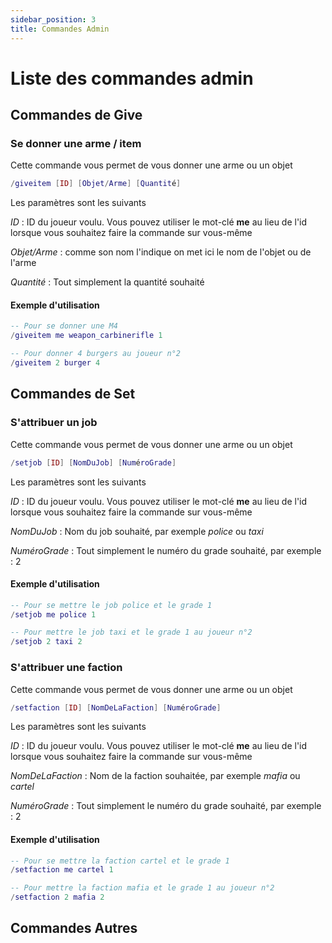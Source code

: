 ```yaml
---
sidebar_position: 3
title: Commandes Admin
---
```


# Liste des commandes admin


## Commandes de Give

### Se donner une arme / item

Cette commande vous permet de vous donner une arme ou un objet

```lua
/giveitem [ID] [Objet/Arme] [Quantité]
```

Les paramètres sont les suivants 

*ID* : ID du joueur voulu. Vous pouvez utiliser le mot-clé **me** au lieu de l'id lorsque vous souhaitez faire la commande sur vous-même

*Objet/Arme* : comme son nom l'indique on met ici le nom de l'objet ou de l'arme

*Quantité* : Tout simplement la quantité souhaité

#### Exemple d'utilisation

```lua
-- Pour se donner une M4
/giveitem me weapon_carbinerifle 1 

-- Pour donner 4 burgers au joueur n°2
/giveitem 2 burger 4
```

## Commandes de Set

### S'attribuer un job

Cette commande vous permet de vous donner une arme ou un objet

```lua
/setjob [ID] [NomDuJob] [NuméroGrade]
```

Les paramètres sont les suivants 

*ID* : ID du joueur voulu. Vous pouvez utiliser le mot-clé **me** au lieu de l'id lorsque vous souhaitez faire la commande sur vous-même

*NomDuJob* : Nom du job souhaité, par exemple *police* ou *taxi*

*NuméroGrade* : Tout simplement le numéro du grade souhaité, par exemple : 2 

#### Exemple d'utilisation

```lua
-- Pour se mettre le job police et le grade 1
/setjob me police 1 

-- Pour mettre le job taxi et le grade 1 au joueur n°2
/setjob 2 taxi 2
```

### S'attribuer une faction

Cette commande vous permet de vous donner une arme ou un objet

```lua
/setfaction [ID] [NomDeLaFaction] [NuméroGrade]
```

Les paramètres sont les suivants 

*ID* : ID du joueur voulu. Vous pouvez utiliser le mot-clé **me** au lieu de l'id lorsque vous souhaitez faire la commande sur vous-même

*NomDeLaFaction* : Nom de la faction souhaitée, par exemple *mafia* ou *cartel*

*NuméroGrade* : Tout simplement le numéro du grade souhaité, par exemple : 2 

#### Exemple d'utilisation

```lua
-- Pour se mettre la faction cartel et le grade 1
/setfaction me cartel 1 

-- Pour mettre la faction mafia et le grade 1 au joueur n°2
/setfaction 2 mafia 2
```

## Commandes Autres
